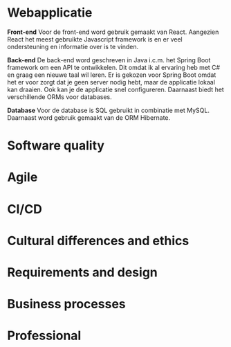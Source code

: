 # Webapplicatie
**Front-end**
Voor de front-end word gebruik gemaakt van React. Aangezien React het meest gebruikte Javascript framework is en er veel ondersteuning en informatie over is te vinden.

**Back-end**
De back-end word geschreven in Java i.c.m. het Spring Boot framework om een API te ontwikkelen. Dit omdat ik al ervaring heb met C# en graag een nieuwe taal wil leren.
Er is gekozen voor Spring Boot omdat het er voor zorgt dat je geen server nodig hebt, maar de applicatie lokaal kan draaien. Ook kan je de applicatie snel configureren. Daarnaast biedt het verschillende ORMs voor databases.

**Database**
Voor de database is SQL gebruikt in combinatie met MySQL. Daarnaast word gebruik gemaakt van de ORM Hibernate.

# Software quality

# Agile

# CI/CD

# Cultural differences and ethics

# Requirements and design

# Business processes

# Professional
